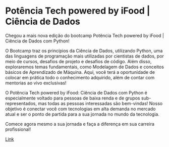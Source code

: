 # Potência Tech powered by iFood | Ciência de Dados

Chegou a mais nova edição do bootcamp Potência Tech powered by iFood | Ciência de Dados com Python!

O Bootcamp traz os princípios da Ciência de Dados, utilizando Python, uma das linguagens de programação mais utilizadas por cientistas de dados, por meio de cursos, desafios de projeto e desafios de código. Além disso, exploraremos temas fundamentais, como Modelagem de Dados e conceitos básicos de Aprendizado de Máquina. Aqui, você terá a oportunidade de colocar em prática todo o conhecimento adquirido, além de contar com mentorias ao vivo exclusivas!

O Potência Tech powered by iFood: Ciência de Dados com Python é especialmente voltado para pessoas de baixa renda e de grupos sub-representados, mas todas as pessoas interessadas são bem-vindas! Nosso objetivo é conectar você com tecnologias em alta demanda no mercado atual e ser o ponto de partida para a sua jornada no mundo da tecnologia.

Comece agora mesmo a sua jornada e faça a diferença em sua carreira profissional!

[Link](https://web.dio.me/track/potencia-tech-powered-ifood-ciencias-de-dados-com-python)
